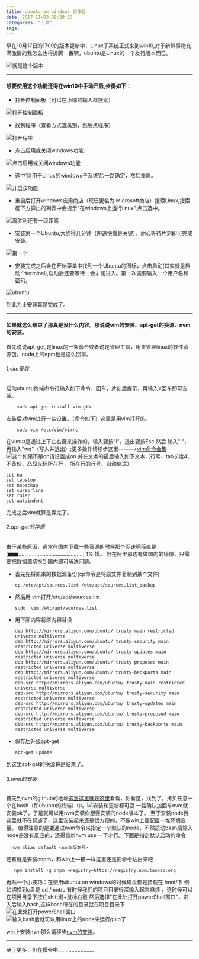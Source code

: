 ```yaml
---
title: ubuntu on windows 初体验
date: 2017-11-03 09:28:23
categories: "工具"
tags:
---
```


   早在10月17日的1709的版本更新中，Linux子系统正式来到win10,对于新鲜事物充满激情的我怎么也得折腾一番啊，ubuntu是Linux的一个发行版本而已。


![就是这个版本](http://upload-images.jianshu.io/upload_images/6191737-284dc956943a352e.png?imageMogr2/auto-orient/strip%7CimageView2/2/w/1240)


************************
#### 想要使用这个功能还得在win10中手动开启,步奏如下：

* 打开控制面板（可以在小娜的输入框搜索）

![打开控制面板](http://upload-images.jianshu.io/upload_images/6191737-c2579fea8c28ac00.png?imageMogr2/auto-orient/strip%7CimageView2/2/w/1240)

* 找到程序（查看方式选类别，然后点程序）

![打开程序](http://upload-images.jianshu.io/upload_images/6191737-4b3245d93ea6ce0a.png?imageMogr2/auto-orient/strip%7CimageView2/2/w/1240)

* 点击启用或关闭windows功能

![点击启用或关闭windows功能](http://upload-images.jianshu.io/upload_images/6191737-f7bbf634ede06336.png?imageMogr2/auto-orient/strip%7CimageView2/2/w/1240)

* 选中‘适用于Linux的windows子系统’后一路确定，然后重启。

![开启该功能](http://upload-images.jianshu.io/upload_images/6191737-a52e67feaa96d768.png?imageMogr2/auto-orient/strip%7CimageView2/2/w/1240)

* 重启后打开windows应用商店（现已更名为 Microsoft商店）搜索Linux,搜索框下方弹出的列表中会提示"在windows上运行linux",点击选中。

![离胜利还有一段距离](http://upload-images.jianshu.io/upload_images/6191737-4548c5de3b6ca7d1.png?imageMogr2/auto-orient/strip%7CimageView2/2/w/1240)

* 安装第一个Ubuntu,大约得几分钟（网速快慢是关键），耐心等待片刻即可完成安装。

![第一个](http://upload-images.jianshu.io/upload_images/6191737-ac5ed11fcdb30a6c.png?imageMogr2/auto-orient/strip%7CimageView2/2/w/1240)

* 安装完成之后会在开始菜单中找到一个Ubuntu的图标，点击启动(其实就是启动个terminal),启动后还要等待一会才能进入。第一次需要输入一个用户名和密码。

![ubuntu](http://upload-images.jianshu.io/upload_images/6191737-e2563a11ee6ac1fd.png?imageMogr2/auto-orient/strip%7CimageView2/2/w/1240)

到此为止安装算是完成了。
********************
#### 如果就这么结束了那真是没什么内容。那说说vim的安装、apt-get的换源、nvm的安装。
首先说说apt-get,是linux的一条命令或者说是管理工具，用来管理linux的软件资源包。node上的npm也是这么回事。

###### 1.vim安装
启动ubuntu终端命令行输入如下命令，回车，片刻后提示，再输入Y回车即可安装。

        sudo apt-get install vim-gtk

安装后对vim进行一些设置。（命令如下）这里是用vim打开的。

        sudo vim /etc/vim/vimrc
在vim中是通过上下左右键来操作的，输入要按"i"。退出要按Esc,然后 输入":"，再输入"wq"（写入并退出）;更多操作请移步这里----->[vim命令合集](http://www.cnblogs.com/softwaretesting/archive/2011/07/12/2104435.html)
![这个如果不是on请设置成on](http://upload-images.jianshu.io/upload_images/6191737-934cf349be02624c.png?imageMogr2/auto-orient/strip%7CimageView2/2/w/1240)
并在文本的最后输入如下文本（行号、tab长度4、不备份、凸显光标所在行 、所在行的行号、自动缩进）

    set nu                          
    set tabstop                  
    set nobackup              
    set cursorline               
    set ruler                       
    set autoindent             

     
完成之后vim就算是弄完了。
###### 2.apt-get的换源
由于某些原因，通常在国内下载一些资源的时候那个网速啊简直是
[▆▆...........................................] 1%
慢。
好在阿里那边有做国内的镜像，只需要把数据源切换到国内即可解决问题。

* 首先先将原来的数据源备份(cp命令是将原文件复制到某个文件)

      cp /etc/apt/sources.list /etc/apt/sources.list_backup

* 然后用 vim打开/etc/apt/sources.list

      sudo  vim /etc/apt/sources.list

* 用下面内容将原内容替换

      deb http://mirrors.aliyun.com/ubuntu/ trusty main restricted universe multiverse                                                                  
      deb http://mirrors.aliyun.com/ubuntu/ trusty-security main restricted universe multiverse
      deb http://mirrors.aliyun.com/ubuntu/ trusty-updates main restricted universe multiverse
      deb http://mirrors.aliyun.com/ubuntu/ trusty-proposed main restricted universe multiverse
      deb http://mirrors.aliyun.com/ubuntu/ trusty-backports main restricted universe multiverse
      deb-src http://mirrors.aliyun.com/ubuntu/ trusty main restricted universe multiverse
      deb-src http://mirrors.aliyun.com/ubuntu/ trusty-security main restricted universe multiverse
      deb-src http://mirrors.aliyun.com/ubuntu/ trusty-updates main restricted universe multiverse
      deb-src http://mirrors.aliyun.com/ubuntu/ trusty-proposed main restricted universe multiverse
      deb-src http://mirrors.aliyun.com/ubuntu/ trusty-backports main restricted universe multiverse


* 保存后升级apt-get

      apt-get update

到这里apt-get的换源算是结束了。

###### 3.nvm的安装
首先到nvm的github的地址[这里这里就是这里](https://github.com/creationix/nvm)看看，你看这，找到了。拷贝任意一个在bash（即ubuntu的终端）中。![安装和更新都可耍](http://upload-images.jianshu.io/upload_images/6191737-1fe132141124203d.png?imageMogr2/auto-orient/strip%7CimageView2/2/w/1240)
一路确认加回车nvm就安装ok了。于是就可以用nvm安装你想要安装的node版本了。
至于安装node我这里就不在赘述了，这里安装起来还是很方便的，不像win上要配置一堆环境变量。
值得注意的是要通过nvm命令来指定一个默认的node，不然启动bash后输入node是没有反应的，还得重新nvm use 一下才行。下面是指定默认启动的命令

      nvm alias default <node版本号>
还有就是安装cnpm，和win上一模一样这里还是把命令贴出来吧

       npm install -g cnpm –registry=https://registry.npm.taobao.org

再贴一个小技巧：在使用ubuntu on windows的时候磁盘都是挂载在 /mnt/下 例如切换到c盘是 cd /mnt/c
有时候我们的项目目录很深输入起来麻烦 ，这时候可以在项目目录下按住shift键+鼠标右键 然后选择"在此处打开powerShell窗口"，进入后输入bash,这样bash所在的目录就在项目目录下![在此处打开powerShell窗口](http://upload-images.jianshu.io/upload_images/6191737-4a4ec741b6396405.png?imageMogr2/auto-orient/strip%7CimageView2/2/w/1240)
![输入bash后就可以用linux上的node来运行gulp了](http://upload-images.jianshu.io/upload_images/6191737-694dad8f9208cdd7.png?imageMogr2/auto-orient/strip%7CimageView2/2/w/1240)




win上安装nvm那么请移步[nvm的安装](http://blog.csdn.net/tyro_java/article/details/51232458)。
***********************
至于更多，仍在摸索中........................

